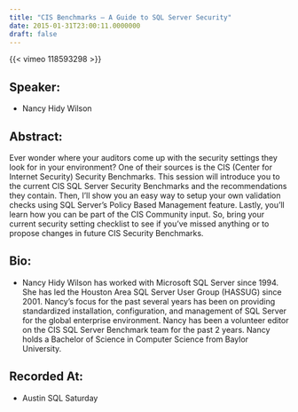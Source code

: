 ```yaml
---
title: "CIS Benchmarks – A Guide to SQL Server Security"
date: 2015-01-31T23:00:11.0000000
draft: false
---
```


{{< vimeo 118593298 >}}

## Speaker:

 - Nancy Hidy Wilson

## Abstract:

<p>Ever wonder where your auditors come up with the security settings they look for in your environment? One of their sources is the CIS (Center for Internet Security) Security Benchmarks. This session will introduce you to the current CIS SQL Server Security Benchmarks and the recommendations they contain. Then, I’ll show you an easy way to setup your own validation checks using SQL Server’s Policy Based Management feature. Lastly, you’ll learn how you can be part of the CIS Community input. So, bring your current security setting checklist to see if you’ve missed anything or to propose changes in future CIS Security Benchmarks. </p>

## Bio:

 - <p>Nancy Hidy Wilson has worked with Microsoft SQL Server since 1994. She has led the Houston Area SQL Server User Group (HASSUG) since 2001. Nancy’s focus for the past several years has been on providing standardized installation, configuration, and management of SQL Server for the global enterprise environment. Nancy has been a volunteer editor on the CIS SQL Server Benchmark team for the past 2 years. Nancy holds a Bachelor of Science in Computer Science from Baylor University.</p>

## Recorded At:

 - Austin SQL Saturday

